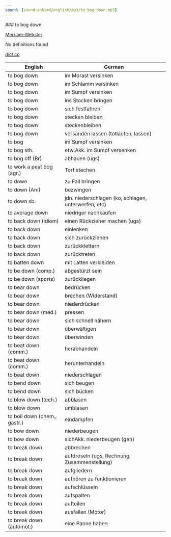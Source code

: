 ```yaml
---
sound: [sound:ankimd/english/mp3/to_bog_down.mp3]
---
```


\### to bog down

[Merriam-Webster](https://www.merriam-webster.com/dictionary/to+bog+down)

No definitions found

[dict.cc](https://www.dict.cc/to+bog+down)

| English        | German       |
| -------------- | ------------ |
| to bog down | im Morast versinken |
| to bog down | im Schlamm versinken |
| to bog down | im Sumpf versinken |
| to bog down | ins Stocken bringen |
| to bog down | sich festfahren |
| to bog down | stecken bleiben |
| to bog down | steckenbleiben |
| to bog down | versanden lassen (totlaufen, lassen) |
| to bog | im Sumpf versinken |
| to bog sth. | etw.Akk. im Sumpf versenken |
| to bog off (Br) | abhauen (ugs) |
| to work a peat bog (agr.) | Torf stechen |
| to down | zu Fall bringen |
| to down (Am) | bezwingen |
| to down sb. | jdn. niederschlagen (ko, schlagen, unterwerfen, etc) |
| to average down | niedriger nachkaufen |
| to back down (idiom) | einen Rückzieher machen (ugs) |
| to back down | einlenken |
| to back down | sich zurückziehen |
| to back down | zurückklettern |
| to back down | zurücktreten |
| to batten down | mit Latten verkleiden |
| to be down (comp.) | abgestürzt sein |
| to be down (sports) | zurückliegen |
| to bear down | bedrücken |
| to bear down | brechen (Widerstand) |
| to bear down | niederdrücken |
| to bear down (med.) | pressen |
| to bear down | sich schnell nähern |
| to bear down | überwältigen |
| to bear down | überwinden |
| to beat down (comm.) | herabhandeln |
| to beat down (comm.) | herunterhandeln |
| to beat down | niederschlagen |
| to bend down | sich beugen |
| to bend down | sich bücken |
| to blow down (tech.) | abblasen |
| to blow down | umblasen |
| to boil down (chem., gastr.) | eindampfen |
| to bow down | niederbeugen |
| to bow down | sichAkk. niederbeugen (geh) |
| to break down | abbrechen |
| to break down | aufdröseln (ugs, Rechnung, Zusammenstellung) |
| to break down | aufgliedern |
| to break down | aufhören zu funktionieren |
| to break down | aufschlüsseln |
| to break down | aufspalten |
| to break down | aufteilen |
| to break down | ausfallen (Motor) |
| to break down (automot.) | eine Panne haben |
